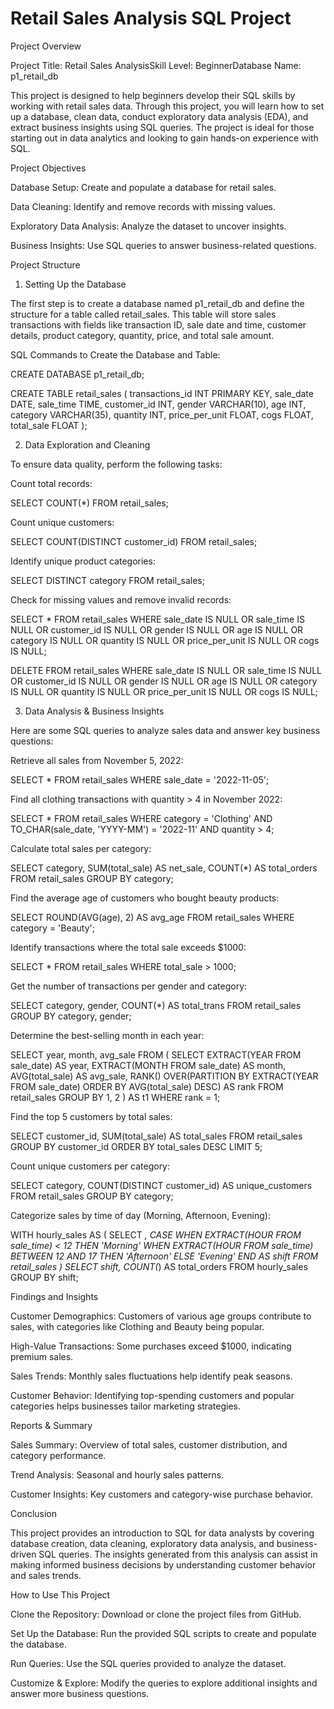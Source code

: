 # Retail Sales Analysis SQL Project

Project Overview

Project Title: Retail Sales AnalysisSkill Level: BeginnerDatabase Name: p1_retail_db

This project is designed to help beginners develop their SQL skills by working with retail sales data. Through this project, you will learn how to set up a database, clean data, conduct exploratory data analysis (EDA), and extract business insights using SQL queries. The project is ideal for those starting out in data analytics and looking to gain hands-on experience with SQL.

Project Objectives

Database Setup: Create and populate a database for retail sales.

Data Cleaning: Identify and remove records with missing values.

Exploratory Data Analysis: Analyze the dataset to uncover insights.

Business Insights: Use SQL queries to answer business-related questions.

Project Structure

1. Setting Up the Database

The first step is to create a database named p1_retail_db and define the structure for a table called retail_sales. This table will store sales transactions with fields like transaction ID, sale date and time, customer details, product category, quantity, price, and total sale amount.

SQL Commands to Create the Database and Table:

CREATE DATABASE p1_retail_db;

CREATE TABLE retail_sales (
    transactions_id INT PRIMARY KEY,
    sale_date DATE,
    sale_time TIME,
    customer_id INT,
    gender VARCHAR(10),
    age INT,
    category VARCHAR(35),
    quantity INT,
    price_per_unit FLOAT,
    cogs FLOAT,
    total_sale FLOAT
);

2. Data Exploration and Cleaning

To ensure data quality, perform the following tasks:

Count total records:

SELECT COUNT(*) FROM retail_sales;

Count unique customers:

SELECT COUNT(DISTINCT customer_id) FROM retail_sales;

Identify unique product categories:

SELECT DISTINCT category FROM retail_sales;

Check for missing values and remove invalid records:

SELECT * FROM retail_sales
WHERE sale_date IS NULL OR sale_time IS NULL OR customer_id IS NULL OR
      gender IS NULL OR age IS NULL OR category IS NULL OR
      quantity IS NULL OR price_per_unit IS NULL OR cogs IS NULL;

DELETE FROM retail_sales
WHERE sale_date IS NULL OR sale_time IS NULL OR customer_id IS NULL OR
      gender IS NULL OR age IS NULL OR category IS NULL OR
      quantity IS NULL OR price_per_unit IS NULL OR cogs IS NULL;

3. Data Analysis & Business Insights

Here are some SQL queries to analyze sales data and answer key business questions:

Retrieve all sales from November 5, 2022:

SELECT * FROM retail_sales WHERE sale_date = '2022-11-05';

Find all clothing transactions with quantity > 4 in November 2022:

SELECT * FROM retail_sales
WHERE category = 'Clothing'
AND TO_CHAR(sale_date, 'YYYY-MM') = '2022-11'
AND quantity > 4;

Calculate total sales per category:

SELECT category, SUM(total_sale) AS net_sale, COUNT(*) AS total_orders
FROM retail_sales
GROUP BY category;

Find the average age of customers who bought beauty products:

SELECT ROUND(AVG(age), 2) AS avg_age
FROM retail_sales
WHERE category = 'Beauty';

Identify transactions where the total sale exceeds $1000:

SELECT * FROM retail_sales WHERE total_sale > 1000;

Get the number of transactions per gender and category:

SELECT category, gender, COUNT(*) AS total_trans
FROM retail_sales
GROUP BY category, gender;

Determine the best-selling month in each year:

SELECT year, month, avg_sale FROM (
    SELECT
        EXTRACT(YEAR FROM sale_date) AS year,
        EXTRACT(MONTH FROM sale_date) AS month,
        AVG(total_sale) AS avg_sale,
        RANK() OVER(PARTITION BY EXTRACT(YEAR FROM sale_date) ORDER BY AVG(total_sale) DESC) AS rank
    FROM retail_sales
    GROUP BY 1, 2
) AS t1 WHERE rank = 1;

Find the top 5 customers by total sales:

SELECT customer_id, SUM(total_sale) AS total_sales
FROM retail_sales
GROUP BY customer_id
ORDER BY total_sales DESC
LIMIT 5;

Count unique customers per category:

SELECT category, COUNT(DISTINCT customer_id) AS unique_customers
FROM retail_sales
GROUP BY category;

Categorize sales by time of day (Morning, Afternoon, Evening):

WITH hourly_sales AS (
    SELECT *,
        CASE
            WHEN EXTRACT(HOUR FROM sale_time) < 12 THEN 'Morning'
            WHEN EXTRACT(HOUR FROM sale_time) BETWEEN 12 AND 17 THEN 'Afternoon'
            ELSE 'Evening'
        END AS shift
    FROM retail_sales
)
SELECT shift, COUNT(*) AS total_orders FROM hourly_sales GROUP BY shift;

Findings and Insights

Customer Demographics: Customers of various age groups contribute to sales, with categories like Clothing and Beauty being popular.

High-Value Transactions: Some purchases exceed $1000, indicating premium sales.

Sales Trends: Monthly sales fluctuations help identify peak seasons.

Customer Behavior: Identifying top-spending customers and popular categories helps businesses tailor marketing strategies.

Reports & Summary

Sales Summary: Overview of total sales, customer distribution, and category performance.

Trend Analysis: Seasonal and hourly sales patterns.

Customer Insights: Key customers and category-wise purchase behavior.

Conclusion

This project provides an introduction to SQL for data analysts by covering database creation, data cleaning, exploratory data analysis, and business-driven SQL queries. The insights generated from this analysis can assist in making informed business decisions by understanding customer behavior and sales trends.

How to Use This Project

Clone the Repository: Download or clone the project files from GitHub.

Set Up the Database: Run the provided SQL scripts to create and populate the database.

Run Queries: Use the SQL queries provided to analyze the dataset.

Customize & Explore: Modify the queries to explore additional insights and answer more business questions.
